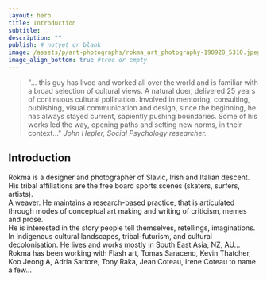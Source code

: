 ```yaml
---
layout: hero
title: Introduction
subtitle:
description: ""
publish: # notyet or blank
image: /assets/p/art-photographs/rokma_art_photography-190928_5310.jpeg
image_align_bottom: true #true or empty
---
```


>"... this guy has lived and worked all over the world and is familiar with a broad selection of cultural views. A natural doer, delivered 25 years of continuous cultural pollination. Involved in mentoring, consulting, publishing, visual communication and design, since the beginning, he has always stayed current, sapiently pushing boundaries. Some of his works led the way, opening paths and setting new norms, in their context..." _John Hepler, Social Psychology researcher._

## Introduction

Rokma is a designer and photographer of Slavic, Irish and Italian descent.   
His tribal affiliations are the free board sports scenes (skaters, surfers, artists).    
A weaver.
He maintains a research-based practice, that is articulated through modes of conceptual art making and writing of criticism, memes and prose.   
He is interested in the story people tell themselves, retellings, imaginations. In Indigenous cultural landscapes, tribal-futurism, and cultural decolonisation.
He lives and works mostly in South East Asia, NZ, AU...   
Rokma has been working with Flash art, Tomas Saraceno, Kevin Thatcher, Koo Jeong A, Adria Sartore, Tony Raka, Jean Coteau, Irene Coteau to name a few...
